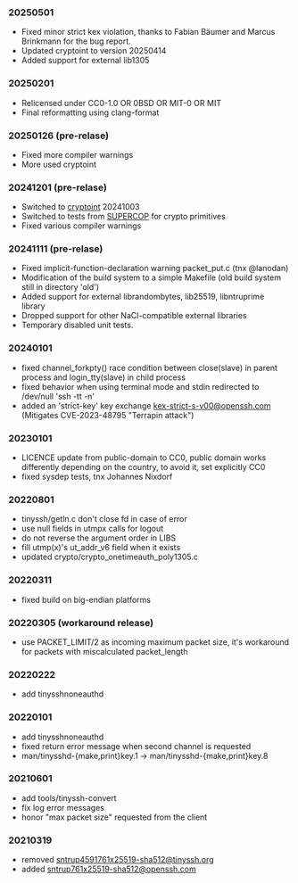 ### 20250501
- Fixed minor strict kex violation, thanks to Fabian Bäumer and Marcus Brinkmann for the bug report.
- Updated cryptoint to version 20250414
- Added support for external lib1305

### 20250201
- Relicensed under CC0-1.0 OR 0BSD OR MIT-0 OR MIT
- Final reformatting using clang-format

### 20250126 (pre-relase)
- Fixed more compiler warnings
- More used cryptoint

### 20241201 (pre-relase)
- Switched to [cryptoint](https://libntruprime.cr.yp.to/libntruprime-20241021/cryptoint.html) 20241003
- Switched to tests from [SUPERCOP](https://bench.cr.yp.to/supercop.html) for crypto primitives
- Fixed various compiler warnings

### 20241111 (pre-relase)
- Fixed implicit-function-declaration warning packet_put.c (tnx @lanodan)
- Modification of the build system to a simple Makefile (old build system still in directory 'old')
- Added support for external librandombytes, lib25519, libntruprime library
- Dropped support for other NaCl-compatible external libraries
- Temporary disabled unit tests.

### 20240101
- fixed channel_forkpty() race condition between close(slave) in parent process and login_tty(slave) in child process
- fixed behavior when using terminal mode and stdin redirected to /dev/null 'ssh -tt -n'
- added an 'strict-key' key exchange kex-strict-s-v00@openssh.com (Mitigates CVE-2023-48795 "Terrapin attack")

### 20230101
- LICENCE update from  public-domain to CC0, public domain works differently depending on the country, to avoid it, set explicitly CC0
- fixed sysdep tests, tnx Johannes Nixdorf

### 20220801
- tinyssh/getln.c don't close fd in case of error
- use null fields in utmpx calls for logout
- do not reverse the argument order in LIBS
- fill utmp(x)'s ut_addr_v6 field when it exists
- updated crypto/crypto_onetimeauth_poly1305.c

### 20220311
- fixed build on big-endian platforms

### 20220305 (workaround release)
- use PACKET_LIMIT/2 as incoming maximum packet size, it's workaround for packets with miscalculated packet_length

### 20220222
- add tinysshnoneauthd

### 20220101
- add tinysshnoneauthd
- fixed return error message when second channel is requested
- man/tinysshd-{make,print}key.1 -> man/tinysshd-{make,print}key.8

### 20210601
- add tools/tinyssh-convert
- fix log error messages
- honor "max packet size" requested from the client

### 20210319
- removed sntrup4591761x25519-sha512@tinyssh.org
- added sntrup761x25519-sha512@openssh.com
